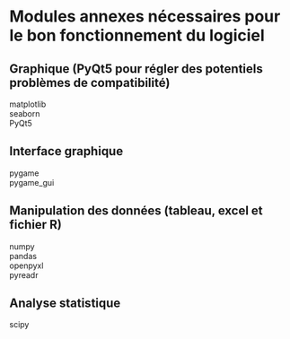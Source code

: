 # Modules annexes nécessaires pour le bon fonctionnement du logiciel

## Graphique (PyQt5 pour régler des potentiels problèmes de compatibilité)
 matplotlib      
 seaborn    
 PyQt5  
## Interface graphique
 pygame     
 pygame_gui 
## Manipulation des données (tableau, excel et fichier R)
 numpy  
 pandas     
 openpyxl    
 pyreadr    
## Analyse statistique
 scipy  
